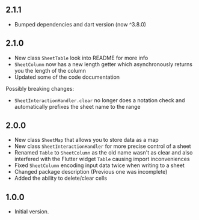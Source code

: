 ## 2.1.1

- Bumped dependencies and dart version (now ^3.8.0)

## 2.1.0

- New class `SheetTable` look into README for more info
- `SheetColumn` now has a new length getter which asynchronously returns you the length of the column
- Updated some of the code documentation

Possibly breaking changes:
- `SheetInteractionHandler.clear` no longer does a notation check and automatically prefixes the sheet name to the range

## 2.0.0

- New class `SheetMap` that allows you to store data as a map
- New class `SheetInteractionHandler` for more precise control of a sheet
- Renamed `Table` to `SheetColumn` as the old name wasn't as clear and also interfered with the Flutter widget `Table` causing import inconveniences
- Fixed `SheetColumn` encoding input data twice when writing to a sheet
- Changed package description (Previous one was incomplete)
- Added the ability to delete/clear cells


## 1.0.0

- Initial version.

